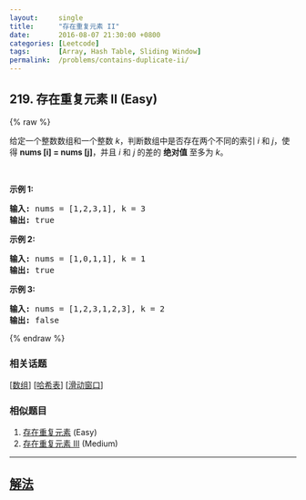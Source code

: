 ```yaml
---
layout:     single
title:      "存在重复元素 II"
date:       2016-08-07 21:30:00 +0800
categories: [Leetcode]
tags:       [Array, Hash Table, Sliding Window]
permalink:  /problems/contains-duplicate-ii/
---
```


## 219. 存在重复元素 II (Easy)

{% raw %}

<p>给定一个整数数组和一个整数&nbsp;<em>k</em>，判断数组中是否存在两个不同的索引<em>&nbsp;i</em>&nbsp;和<em>&nbsp;j</em>，使得&nbsp;<strong>nums [i] = nums [j]</strong>，并且 <em>i</em> 和 <em>j</em>&nbsp;的差的 <strong>绝对值</strong> 至多为 <em>k</em>。</p>

<p>&nbsp;</p>

<p><strong>示例&nbsp;1:</strong></p>

<pre><strong>输入:</strong> nums = [1,2,3,1], k<em> </em>= 3
<strong>输出:</strong> true</pre>

<p><strong>示例 2:</strong></p>

<pre><strong>输入: </strong>nums = [1,0,1,1], k<em> </em>=<em> </em>1
<strong>输出:</strong> true</pre>

<p><strong>示例 3:</strong></p>

<pre><strong>输入: </strong>nums = [1,2,3,1,2,3], k<em> </em>=<em> </em>2
<strong>输出:</strong> false</pre>

{% endraw %}

### 相关话题
  [[数组](https://github.com/awesee/leetcode/tree/main/tag/array/README.md)]
  [[哈希表](https://github.com/awesee/leetcode/tree/main/tag/hash-table/README.md)]
  [[滑动窗口](https://github.com/awesee/leetcode/tree/main/tag/sliding-window/README.md)]

### 相似题目
  1. [存在重复元素](/problems/contains-duplicate) (Easy)
  1. [存在重复元素 III](/problems/contains-duplicate-iii) (Medium)

---

## [解法](https://github.com/awesee/leetcode/tree/main/problems/contains-duplicate-ii)

